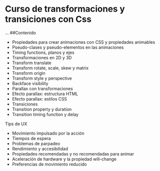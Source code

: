 # Curso de transformaciones y transiciones con Css
...
##Contenido
- Propiedades para crear animaciones con CSS y propiedades animables
- Pseudo-clases y pseudo-elementos en las animaciones
- Timing functions, planos y ejes
- Transformaciones en 2D y 3D
- Transform translate
- Transform rotate, scale, skew y matrix
- Transform origin
- Transform style y perspective
- Backface visibility
- Parallax con transformaciones
- Efecto parallax: estructura HTML
- Efecto parallax: estilos CSS
- Transiciones
- Transition property y duration
- Transition timing function y delay

Tips de UX
- Movimiento impulsado por la acción
- Tiempos de espera
- Problemas de parpadeo
- Rendimiento y accesibilidad
- Propiedades recomendadas y no recomendadas para animar
- Aceleración de hardware y la propiedad will-change
- Preferencias de movimiento reducido
